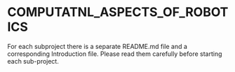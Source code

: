 # COMPUTATNL_ASPECTS_OF_ROBOTICS
For each subproject there is a separate README.md file and a corresponding Introduction file. Please read them carefully before starting each sub-project.
